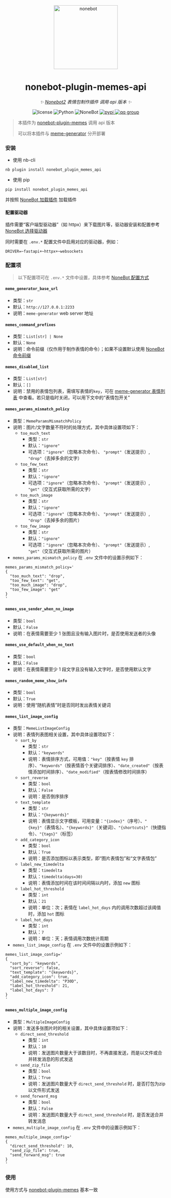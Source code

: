 <div align="center">

  <a href="https://nonebot.dev/">
    <img src="https://nonebot.dev/logo.png" width="200" height="200" alt="nonebot">
  </a>

# nonebot-plugin-memes-api

_✨ [Nonebot2](https://github.com/nonebot/nonebot2) 表情包制作插件 调用 api 版本 ✨_

<p align="center">
  <img src="https://img.shields.io/github/license/MemeCrafters/nonebot-plugin-memes-api" alt="license">
  <img src="https://img.shields.io/badge/python-3.9+-blue.svg" alt="Python">
  <img src="https://img.shields.io/badge/nonebot-2.3.0+-red.svg" alt="NoneBot">
  <a href="https://pypi.org/project/nonebot-plugin-memes-api">
    <img src="https://badgen.net/pypi/v/nonebot-plugin-memes-api" alt="pypi">
  </a>
  <a href="https://jq.qq.com/?_wv=1027&k=wDVNrMdr">
    <img src="https://img.shields.io/badge/QQ%E7%BE%A4-682145034-orange" alt="qq group">
  </a>
</p>

</div>

> 本插件为 [nonebot-plugin-memes](https://github.com/MemeCrafters/nonebot-plugin-memes) 调用 api 版本
>
> 可以将本插件与 [meme-generator](https://github.com/MemeCrafters/meme-generator-rs) 分开部署

### 安装

- 使用 nb-cli

```
nb plugin install nonebot_plugin_memes_api
```

- 使用 pip

```
pip install nonebot_plugin_memes_api
```

并按照 [NoneBot 加载插件](https://nonebot.dev/docs/tutorial/create-plugin#加载插件) 加载插件

#### 配置驱动器 ​

插件需要“客户端型驱动器”（如 httpx）来下载图片等，驱动器安装和配置参考 [NoneBot 选择驱动器](https://nonebot.dev/docs/advanced/driver)

同时需要在 `.env.*` 配置文件中启用对应的驱动器，例如：

```
DRIVER=~fastapi+~httpx+~websockets
```

### 配置项

> 以下配置项可在 `.env.*` 文件中设置，具体参考 [NoneBot 配置方式](https://nonebot.dev/docs/appendices/config)

#### `meme_generator_base_url`

- 类型：`str`
- 默认：`http://127.0.0.1:2233`
- 说明：`meme-generator` web server 地址

#### `memes_command_prefixes`

- 类型：`List[str] | None`
- 默认：`None`
- 说明：命令前缀（仅作用于制作表情的命令）；如果不设置默认使用 [NoneBot 命令前缀](https://nonebot.dev/docs/appendices/config#command-start-和-command-separator)

#### `memes_disabled_list`

- 类型：`List[str]`
- 默认：`[]`
- 说明：禁用的表情包列表，需填写表情的`key`，可在 [meme-generator 表情列表](https://github.com/MeetWq/meme-generator/blob/main/docs/memes.md) 中查看。若只是临时关闭，可以用下文中的“表情包开关”

#### `memes_params_mismatch_policy`

- 类型：`MemeParamsMismatchPolicy`
- 说明：图片/文字数量不符时的处理方式，其中具体设置项如下：
  - `too_much_text`
    - 类型：`str`
    - 默认：`"ignore"`
    - 可选项：`"ignore"`（忽略本次命令）、 `"prompt"`（发送提示）, `"drop"`（去掉多余的文字）
  - `too_few_text`
    - 类型：`str`
    - 默认：`"ignore"`
    - 可选项：`"ignore"`（忽略本次命令）、 `"prompt"`（发送提示）, `"get"`（交互式获取所需的文字）
  - `too_much_image`
    - 类型：`str`
    - 默认：`"ignore"`
    - 可选项：`"ignore"`（忽略本次命令）、 `"prompt"`（发送提示）, `"drop"`（去掉多余的图片）
  - `too_few_image`
    - 类型：`str`
    - 默认：`"ignore"`
    - 可选项：`"ignore"`（忽略本次命令）、 `"prompt"`（发送提示）, `"get"`（交互式获取所需的图片）
- `memes_params_mismatch_policy` 在 `.env` 文件中的设置示例如下：

```
memes_params_mismatch_policy='
{
  "too_much_text": "drop",
  "too_few_text": "get",
  "too_much_image": "drop",
  "too_few_image": "get"
}
'
```

#### `memes_use_sender_when_no_image`

- 类型：`bool`
- 默认：`False`
- 说明：在表情需要至少 1 张图且没有输入图片时，是否使用发送者的头像

#### `memes_use_default_when_no_text`

- 类型：`bool`
- 默认：`False`
- 说明：在表情需要至少 1 段文字且没有输入文字时，是否使用默认文字

#### `memes_random_meme_show_info`

- 类型：`bool`
- 默认：`True`
- 说明：使用“随机表情”时是否同时发出表情关键词

#### `memes_list_image_config`

- 类型：`MemeListImageConfig`
- 说明：表情列表图相关设置，其中具体设置项如下：
  - `sort_by`
    - 类型：`str`
    - 默认：`"keywords"`
    - 说明：表情排序方式，可用值：`"key"`（按表情 `key` 排序）、`"keywords"`（按表情首个关键词排序）、`"date_created"`（按表情添加时间排序）、`"date_modified"`（按表情修改时间排序）
  - `sort_reverse`
    - 类型：`bool`
    - 默认：`False`
    - 说明：是否倒序排序
  - `text_template`
    - 类型：`str`
    - 默认：`"{keywords}"`
    - 说明：表情显示文字模板，可用变量：`"{index}"`（序号）、`"{key}"`（表情名）、`"{keywords}"`（关键词）、`"{shortcuts}"`（快捷指令）、`"{tags}"`（标签）
  - `add_category_icon`
    - 类型：`bool`
    - 默认：`True`
    - 说明：是否添加图标以表示类型，即“图片表情包”和“文字表情包”
  - `label_new_timedelta`
    - 类型：`timedelta`
    - 默认：`timedelta(days=30)`
    - 说明：表情添加时间在该时间间隔以内时，添加 `new` 图标
  - `label_hot_threshold`
    - 类型：`int`
    - 默认：`21`
    - 说明：单位：次；表情在 `label_hot_days` 内的调用次数超过该阈值时，添加 `hot` 图标
  - `label_hot_days`
    - 类型：`int`
    - 默认：`7`
    - 说明：单位：天；表情调用次数统计周期
- `memes_list_image_config` 在 `.env` 文件中的设置示例如下：

```
memes_list_image_config='
{
  "sort_by": "keywords",
  "sort_reverse": false,
  "text_template": "{keywords}",
  "add_category_icon": true,
  "label_new_timedelta": "P30D",
  "label_hot_threshold": 21,
  "label_hot_days": 7
}
'
```

#### `memes_multiple_image_config`

- 类型：`MultipleImageConfig`
- 说明：发送多张图片时的相关设置，其中具体设置项如下：
  - `direct_send_threshold`
    - 类型：`int`
    - 默认：`10`
    - 说明：发送图片数量大于该数目时，不再直接发送，而是以文件或合并转发消息的形式发送
  - `send_zip_file`
    - 类型：`bool`
    - 默认：`True`
    - 说明：发送图片数量大于 `direct_send_threshold` 时，是否打包为zip以文件形式发送
  - `send_forward_msg`
    - 类型：`bool`
    - 默认：`False`
    - 说明：发送图片数量大于 `direct_send_threshold` 时，是否发送合并转发消息
- `memes_multiple_image_config` 在 `.env` 文件中的设置示例如下：

```
memes_multiple_image_config='
{
  "direct_send_threshold": 10,
  "send_zip_file": true,
  "send_forward_msg": true
}
'
```

### 使用

使用方式与 [nonebot-plugin-memes](https://github.com/MemeCrafters/nonebot-plugin-memes) 基本一致
